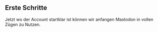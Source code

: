 ## Erste Schritte

Jetzt wo der Account startklar ist können wir anfangen Mastodon in vollen Zügen zu Nutzen.

